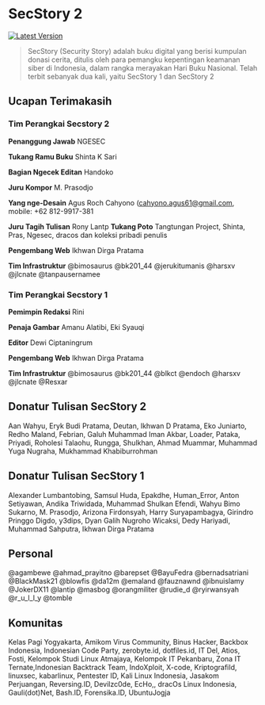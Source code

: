 # SecStory 2

[![Latest Version](https://img.shields.io/badge/SecStory-v2.0-blue.svg)](https://github.com/NgeSEC/SecStory/releases)

> SecStory (Security Story) adalah buku digital yang berisi kumpulan donasi cerita, ditulis oleh para pemangku kepentingan keamanan siber di Indonesia, dalam rangka merayakan Hari Buku Nasional.
Telah terbit sebanyak dua kali, yaitu SecStory 1 dan SecStory 2

## Ucapan Terimakasih

### Tim Perangkai Secstory 2

**Penanggung Jawab**        NGESEC

**Tukang Ramu Buku**        Shinta K Sari

**Bagian Ngecek Editan**    Handoko

**Juru Kompor**             M. Prasodjo

**Yang nge-Desain**         Agus Roch Cahyono
(cahyono.agus61@gmail.com, mobile: +62 812-9917-381

**Juru Tagih Tulisan**      Rony Lantp
**Tukang Poto**             Tangtungan Project, Shinta, Pras, Ngesec, dracos dan
koleksi pribadi penulis

**Pengembang Web**          Ikhwan Dirga Pratama

**Tim Infrastruktur**       @bimosaurus @bk201_44 @jerukitumanis @harsxv @jlcnate @tanpausernamee


### Tim Perangkai Secstory 1
**Pemimpin Redaksi**    Rini

**Penaja Gambar**       Amanu Alatibi, Eki Syauqi

**Editor**              Dewi Ciptaningrum

**Pengembang Web**      Ikhwan Dirga Pratama

**Tim Infrastruktur**   @bimosaurus @bk201_44 @blkct @endoch @harsxv @jlcnate @Resxar

## Donatur Tulisan SecStory 2

Aan Wahyu, Eryk Budi Pratama, Deutan, Ikhwan D Pratama, Eko Juniarto, Redho Maland, Febrian, Galuh Muhammad Iman Akbar, Loader, Pataka, Priyadi, Roholesi Talaohu, Rungga, Shulkhan, Ahmad Muammar, Muhammad Yuga Nugraha, Mukhammad Khabiburrohman

## Donatur Tulisan SecStory 1
Alexander Lumbantobing, Samsul Huda, Epakdhe, Human_Error, Anton Setiyawan, Andika Triwidada, Muhammad Shulkan Efendi, Wahyu Bimo Sukarno, M. Prasodjo, Arizona Firdonsyah, Harry Suryapambagya, Girindro Pringgo Digdo, y3dips, Dyan Galih Nugroho Wicaksi, Dedy Hariyadi, Muhammad Sahputra, Ikhwan Dirga Pratama

## Personal
@agambewe @ahmad_prayitno @barepset @BayuFedra @bernadsatriani @BlackMask21 @blowfis @da12m @emaland @fauznawnd @ibnuislamy @JokerDX11 @lantip @masbog @orangmiliter @rudie_d @ryirwansyah @r_u_l_l_y @tomble

## Komunitas
Kelas Pagi Yogyakarta, Amikom Virus Community, Binus Hacker, Backbox Indonesia, Indonesian Code Party, zerobyte.id, dotfiles.id, IT Del, Atios, Fosti, Kelompok Studi Linux Atmajaya, Kelompok IT Pekanbaru, Zona IT Ternate,Indonesian Backtrack Team, IndoXploit, X-code, KriptografiId, linuxsec, kabarlinux, Pentester ID, Kali Linux Indonesia, Jasakom Perjuangan, Reversing.ID, Devilzc0de, EcHo,, dracOs Linux Indonesia, Gauli(dot)Net, Bash.ID, Forensika.ID, UbuntuJogja